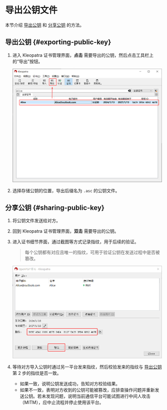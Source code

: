 # 导出公钥文件

本节介绍 [导出公钥](#exporting-public-key) 和 [分享公钥](#sharing-public-key) 的方法。

## 导出公钥 {#exporting-public-key}

1. 进入 Kleopatra 证书管理界面，**点击** 需要导出的公钥，然后点击工具栏上的“导出”按钮。

    ![导出公钥按钮](exporting-public-key/exporting-public-key-button.png)

2. 选择存储公钥的位置，导出后缀名为 `.asc` 的公钥文件。

## 分享公钥 {#sharing-public-key}

1. 将公钥文件发送给对方。

2. 回到 Kleopatra 证书管理界面，**双击** 需要导出的公钥。

3. 进入证书细节界面，通过截图等方式记录指纹，用于后续的验证。

    > 每个公钥都有对应且唯一的指纹，可用于验证公钥在发送过程中是否被篡改。

    ![证书细节](exporting-public-key/certificate-detail.png)

4. 等待对方导入公钥时通过另一平台发来指纹，然后校验发来的指纹与 [导出公钥](#exporting-public-key) 第 2 步的指纹是否一致。

    - 如果一致，说明公钥发送成功，告知对方校验结果。
    - 如果不一致，表明对方收到的公钥可能被篡改，应排查操作问题并重新发送公钥。若未发现问题，说明当前通信平台可能试图进行中间人攻击（MITM），应中止流程并停止使用该平台。